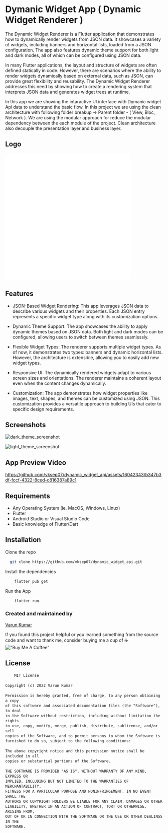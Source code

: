 # Dymanic Widget App  ( Dynamic Widget Renderer )

The Dynamic Widget Renderer is a Flutter application that demonstrates how to dynamically render widgets from JSON data. It showcases a variety of widgets, including banners and horizontal lists, loaded from a JSON configuration. The app also features dynamic theme support for both light and dark modes, all of which can be configured using JSON data.

In many Flutter applications, the layout and structure of widgets are often defined statically in code. However, there are scenarios where the ability to render widgets dynamically based on external data, such as JSON, can provide great flexibility and reusability. The Dynamic Widget Renderer addresses this need by showing how to create a rendering system that interprets JSON data and generates widget trees at runtime.

In this app we are showing the intaractive UI interface with Dymanic widget Api data  to understand the basic flow. In this project we are using the clean architecture  with following folder breakup -> Parent folder - ( View, Bloc, Network ). We are using the modular approach for reduce the modular dependency between the each module of the project. Clean architecture also decouple the presentation layer and business layer.


## Logo

<img src="https://github.com/vksep07/dynamic_widget_api/blob/main/assets/images/nymble_logo.png" alt="drawing" style="width:400px;"/>


## Features
- JSON-Based Widget Rendering: This app leverages JSON data to describe various widgets and their properties. Each JSON entry represents a specific widget type along with its customization options.

- Dynamic Theme Support: The app showcases the ability to apply dynamic themes based on JSON data. Both light and dark modes can be configured, allowing users to switch between themes seamlessly.

- Flexible Widget Types: The renderer supports multiple widget types. As of now, it demonstrates two types: banners and dynamic horizontal lists. However, the architecture is extensible, allowing you to easily add new widget types.

- Responsive UI: The dynamically rendered widgets adapt to various screen sizes and orientations. The renderer maintains a coherent layout even when the content changes dynamically.

- Customization: The app demonstrates how widget properties like images, text, shapes, and themes can be customized using JSON. This customization provides a versatile approach to building UIs that cater to specific design requirements.


## Screenshots

![dark_theme_screenshot](https://github.com/vksep07/dynamic_widget_api/assets/16042343/a2570790-9167-4189-b453-20e1d6039737)


![light_theme_screenshot](https://github.com/vksep07/dynamic_widget_api/assets/16042343/457a49d8-9cad-4aa1-9c4a-3ad8df80da12)



## App Preview Video


https://github.com/vksep07/dynamic_widget_api/assets/16042343/b347b3df-fccf-4322-8ced-c816387a89c1


## Requirements

- Any Operating System (ie. MacOS, Windows, Linux)
- Flutter
- Android Studio or Visual Studio Code
- Basic knowledge of Flutter/Dart


## Installation

Clone the repo

```bash
  git clone https://github.com/vksep07/dynamic_widget_api.git
```

Install the dependencies

```bash
    flutter pub get
```

Run the App

```bash
    flutter run
```
### Created and maintained by 
[Varun Kumar](https://github.com/vksep07)


If you found this project helpful or you learned something from the source code and want to thank me, consider buying me a cup of ☕<br>
!["Buy Me A Coffee"](https://www.buymeacoffee.com/assets/img/custom_images/orange_img.png)
## License

```
    MIT License

Copyright (c) 2022 Varun Kumar

Permission is hereby granted, free of charge, to any person obtaining a copy
of this software and associated documentation files (the "Software"), to deal
in the Software without restriction, including without limitation the rights
to use, copy, modify, merge, publish, distribute, sublicense, and/or sell
copies of the Software, and to permit persons to whom the Software is
furnished to do so, subject to the following conditions:

The above copyright notice and this permission notice shall be included in all
copies or substantial portions of the Software.

THE SOFTWARE IS PROVIDED "AS IS", WITHOUT WARRANTY OF ANY KIND, EXPRESS OR
IMPLIED, INCLUDING BUT NOT LIMITED TO THE WARRANTIES OF MERCHANTABILITY,
FITNESS FOR A PARTICULAR PURPOSE AND NONINFRINGEMENT. IN NO EVENT SHALL THE
AUTHORS OR COPYRIGHT HOLDERS BE LIABLE FOR ANY CLAIM, DAMAGES OR OTHER
LIABILITY, WHETHER IN AN ACTION OF CONTRACT, TORT OR OTHERWISE, ARISING FROM,
OUT OF OR IN CONNECTION WITH THE SOFTWARE OR THE USE OR OTHER DEALINGS IN THE
SOFTWARE.

```

